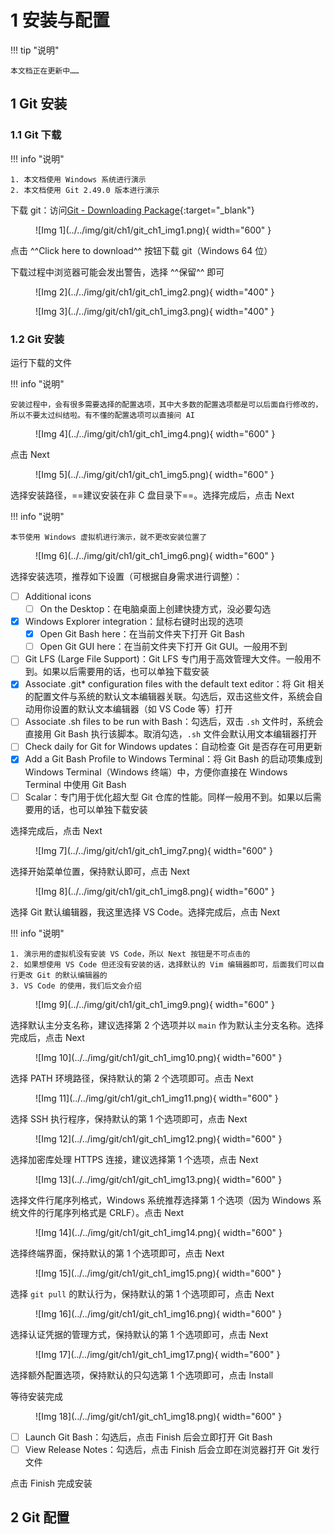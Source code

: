 # 1 安装与配置

!!! tip "说明"

    本文档正在更新中……

## 1 Git 安装

### 1.1 Git 下载

!!! info "说明"

    1. 本文档使用 Windows 系统进行演示
    2. 本文档使用 Git 2.49.0 版本进行演示

下载 git：访问[Git - Downloading Package](https://git-scm.com/downloads/win){:target="_blank"}

<figure markdown="span">
    ![Img 1](../../img/git/ch1/git_ch1_img1.png){ width="600" }
</figure>

点击 ^^Click here to download^^ 按钮下载 git（Windows 64 位）

下载过程中浏览器可能会发出警告，选择 ^^保留^^ 即可

<div class="grid" markdown>

<figure markdown="span">
    ![Img 2](../../img/git/ch1/git_ch1_img2.png){ width="400" }
</figure>

<figure markdown="span">
    ![Img 3](../../img/git/ch1/git_ch1_img3.png){ width="400" }
</figure>

</div>

### 1.2 Git 安装

运行下载的文件

!!! info "说明"

    安装过程中，会有很多需要选择的配置选项，其中大多数的配置选项都是可以后面自行修改的，所以不要太过纠结啦。有不懂的配置选项可以直接问 AI

<figure markdown="span">
    ![Img 4](../../img/git/ch1/git_ch1_img4.png){ width="600" }
</figure>

点击 Next

<figure markdown="span">
    ![Img 5](../../img/git/ch1/git_ch1_img5.png){ width="600" }
</figure>

选择安装路径，==建议安装在非 C 盘目录下==。选择完成后，点击 Next

!!! info "说明"

    本节使用 Windows 虚拟机进行演示，就不更改安装位置了

<figure markdown="span">
    ![Img 6](../../img/git/ch1/git_ch1_img6.png){ width="600" }
</figure>

选择安装选项，推荐如下设置（可根据自身需求进行调整）：

- [ ] Additional icons
    - [ ] On the Desktop：在电脑桌面上创建快捷方式，没必要勾选
- [x] Windows Explorer integration：鼠标右键时出现的选项
    - [x] Open Git Bash here：在当前文件夹下打开 Git Bash
    - [ ] Open Git GUI here：在当前文件夹下打开 Git GUI。一般用不到
- [ ] Git LFS (Large File Support)：Git LFS 专门用于高效管理大文件。一般用不到。如果以后需要用的话，也可以单独下载安装
- [x] Associate .git* configuration files with the default text editor：将 Git 相关的配置文件与系统的默认文本编辑器关联。勾选后，双击这些文件，系统会自动用你设置的默认文本编辑器（如 VS Code 等）打开
- [ ] Associate .sh files to be run with Bash：勾选后，双击 `.sh` 文件时，系统会直接用 Git Bash 执行该脚本。取消勾选，`.sh` 文件会默认用文本编辑器打开
- [ ] Check daily for Git for Windows updates：自动检查 Git 是否存在可用更新
- [x] Add a Git Bash Profile to Windows Terminal：将 Git Bash 的启动项集成到 Windows Terminal（Windows 终端）中，方便你直接在 Windows Terminal 中使用 Git Bash
- [ ] Scalar：专门用于优化超大型 Git 仓库的性能。同样一般用不到。如果以后需要用的话，也可以单独下载安装

选择完成后，点击 Next

<figure markdown="span">
    ![Img 7](../../img/git/ch1/git_ch1_img7.png){ width="600" }
</figure>

选择开始菜单位置，保持默认即可，点击 Next

<figure markdown="span">
    ![Img 8](../../img/git/ch1/git_ch1_img8.png){ width="600" }
</figure>

选择 Git 默认编辑器，我这里选择 VS Code。选择完成后，点击 Next

!!! info "说明"

    1. 演示用的虚拟机没有安装 VS Code，所以 Next 按钮是不可点击的
    2. 如果想使用 VS Code 但还没有安装的话，选择默认的 Vim 编辑器即可，后面我们可以自行更改 Git 的默认编辑器的
    3. VS Code 的使用，我们后文会介绍

<figure markdown="span">
    ![Img 9](../../img/git/ch1/git_ch1_img9.png){ width="600" }
</figure>

选择默认主分支名称，建议选择第 2 个选项并以 `main` 作为默认主分支名称。选择完成后，点击 Next

<figure markdown="span">
    ![Img 10](../../img/git/ch1/git_ch1_img10.png){ width="600" }
</figure>

选择 PATH 环境路径，保持默认的第 2 个选项即可。点击 Next

<figure markdown="span">
    ![Img 11](../../img/git/ch1/git_ch1_img11.png){ width="600" }
</figure>

选择 SSH 执行程序，保持默认的第 1 个选项即可，点击 Next

<figure markdown="span">
    ![Img 12](../../img/git/ch1/git_ch1_img12.png){ width="600" }
</figure>

选择加密库处理 HTTPS 连接，建议选择第 1 个选项，点击 Next

<figure markdown="span">
    ![Img 13](../../img/git/ch1/git_ch1_img13.png){ width="600" }
</figure>

选择文件行尾序列格式，Windows 系统推荐选择第 1 个选项（因为 Windows 系统文件的行尾序列格式是 CRLF）。点击 Next

<figure markdown="span">
    ![Img 14](../../img/git/ch1/git_ch1_img14.png){ width="600" }
</figure>

选择终端界面，保持默认的第 1 个选项即可，点击 Next

<figure markdown="span">
    ![Img 15](../../img/git/ch1/git_ch1_img15.png){ width="600" }
</figure>

选择 `git pull` 的默认行为，保持默认的第 1 个选项即可，点击 Next

<figure markdown="span">
    ![Img 16](../../img/git/ch1/git_ch1_img16.png){ width="600" }
</figure>

选择认证凭据的管理方式，保持默认的第 1 个选项即可，点击 Next

<figure markdown="span">
    ![Img 17](../../img/git/ch1/git_ch1_img17.png){ width="600" }
</figure>

选择额外配置选项，保持默认的只勾选第 1 个选项即可，点击 Install

等待安装完成

<figure markdown="span">
    ![Img 18](../../img/git/ch1/git_ch1_img18.png){ width="600" }
</figure>

- [ ] Launch Git Bash：勾选后，点击 Finish 后会立即打开 Git Bash
- [ ] View Release Notes：勾选后，点击 Finish 后会立即在浏览器打开 Git 发行文件

点击 Finish 完成安装

## 2 Git 配置
